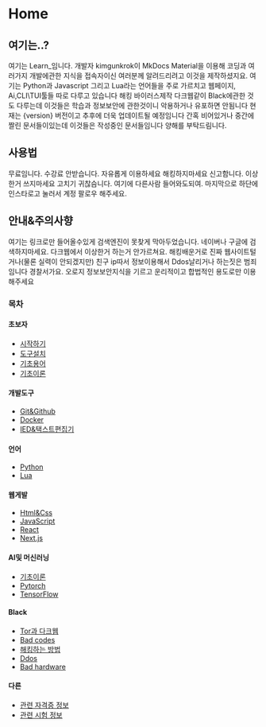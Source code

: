 # Home

## 여기는..?

여기는 Learn_임니다. 개발자 kimgunkrok이 MkDocs Material을 이용해 코딩과 여러가지 개발에관한 지식을 접속자이신 여러분께 알려드리려고 이것을 제작하셨지요. 여기는 Python과 Javascript 그리고 Lua라는 언어들을 주로 가르치고 웹페이지, Ai,CLI\TUI툴들 따로 다루고 있습니다 해킹 바이러스제작 다크웹같이 Black에관한 것도 다루는데 이것들은 학습과 정보보안에 관한것이니 악용하거나 유포하면 안됨니다 현재는 {version} 버전이고 추후에 더욱 업데이트될 예정임니다 간혹 비어있거나 중간에짤린 문서들이있는데 이것들은 작성중인 문서들임니다 양해를 부탁드림니다.

## 사용법

무료임니다. 수강료 안받습니다.
자유롭게 이용하세요 해킹하지마세요 신고함니다.
이상한거 쓰지마세요 고치기 귀찮슴니다.
여기에 다른사람 들어와도되여.
마지막으로 하단에 인스타로고 눌러서 계정 팔로우 해주세요.

## 안내&주의사향

여기는 링크로만 들어올수있게 검색엔진이 못찾게 막아두었습니다.
네이버나 구글에 검색하지마세요.
다크웹에서 이상한거 하는거 안가르쳐요.
해킹배운거로 진짜 웹사이트털거나(물론 실력이 안되겠지만)
친구 ip따서 정보이용해서 Ddos날리거나 하는짓은 범죄임니다
경찰서가요. 오로지 정보보안지식을 기르고 운리적이고 합법적인 
용도로만 이용해주세요

### 목차

#### 초보자

- [시작하기]()
- [도구설치]()
- [기초용어]()
- [기초이론]()

#### 개발도구

- [Git&Github]()
- [Docker]()
- [IED&택스트편집기]()

#### 언어

- [Python]()
- [Lua]()

#### 웹게발

- [Html&Css]()
- [JavaScript]()
- [React]()
- [Next.js]()

#### AI및 머신러닝

- [기초이론]()
- [Pytorch]()
- [TensorFlow]()

#### Black

- [Tor과 다크웹]()
- [Bad codes]()
- [해킹하는 방법]()
- [Ddos]()
- [Bad hardware]()

#### 다른

- [관련 자격증 정보]()
- [관련 시험 정보]()